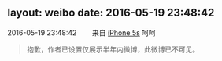 layout: weibo
date: 2016-05-19 23:48:42
---
<meta name="referrer" content="no-referrer" />

2016-05-19 23:48:42  &nbsp;&nbsp;&nbsp;&nbsp;&nbsp;&nbsp; 来自 <a href="sinaweibo://customweibosource" rel="nofollow">iPhone 5s</a>
呵呵
>  抱歉，作者已设置仅展示半年内微博，此微博已不可见。 ​​​
